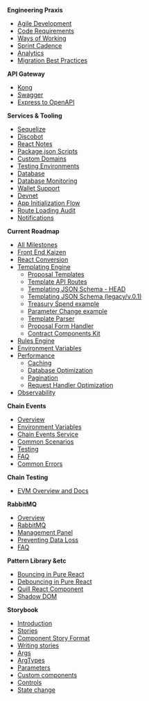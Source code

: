 **Engineering Praxis**
  - [Agile Development](Agile-Development.md)
  - [Code Requirements](Code-Requirements.md)
  - [Ways of Working](Ways-Of-Working.md)
  - [Sprint Cadence](Sprint-Cadence.md)
  - [Analytics](Analytics.md)
  - [Migration Best Practices](Database-Migrations.md)


**API Gateway**
  - [Kong](Kong.md)
  - [Swagger](Swagger.md)
  - [Express to OpenAPI](Express-OpenAPI-Generator.md)

**Services & Tooling**
  - [Sequelize](Sequelize.md)
  - [Discobot](Discobot.md)
  - [React Notes](React-Notes.md)
  - [Package.json Scripts](Package.json-Scripts.md)
  - [Custom Domains](Custom-Domains.md)
  - [Testing Environments](Testing-Environments.md)
  - [Database](Database.md)
  - [Database Monitoring](Database-Monitoring.md)
  - [Wallet Support](Wallet-Support.md)
  - [Devnet](Devnet.md)
  - [App Initialization Flow](App-Initialization-Flow.md)
  - [Route Loading Audit](Route-Loading-Audit.md)
  - [Notifications](Notifications.md)

**Current Roadmap**
- [All Milestones](Milestones.md)
- [Front End Kaizen](Front-End.md)
- [React Conversion](React-Milestone.md)
- [Templating Engine](Template-Module.md)
  - [Proposal Templates](Proposal-Templates.md)
  - [Template API Routes](Template-API-Routes.md)
  - [Templating JSON Schema - HEAD](Template-Schema.md)
  - [Templating JSON Schema (legacy/v.0.1)](Template-Schema-v0.1.md)
  - [Treasury Spend example](Treasury-Spend-Example.md)
  - [Parameter Change example](Param-Change-Example.md)
  - [Template Parser](Template-Parser.md)
  - [Proposal Form Handler](Proposal-Form-Handler.md)
  - [Contract Components Kit](Contract-Components-Kit.md)
- [Rules Engine](Rules-Module.md)
- [Environment Variables](Environment-Variables.md)
- [Performance](Performance.md)
  - [Caching](Caching.md)
  - [Database Optimization](Database-Optimization.md)
  - [Pagination](Pagination.md)
  - [Request Handler Optimization](Request-Handler-Optimization.md)
- [Observability](Observability.md)


**Chain Events**
- [Overview](Chain-Events-Overview.md)
- [Environment Variables](Chain-Events-Environment-Variables.md)
- [Chain Events Service](Chain-Events-Service.md)
- [Common Scenarios](Chain-Events-Service-Common-Scenarios.md)
- [Testing](Chain-Events-Testing.md)
- [FAQ](Chain-Events-Service-FAQ.md)
- [Common Errors](Chain-Events-Service-Common-Errors.md)

**Chain Testing**
- [EVM Overview and Docs](Chain-Testing-Overview.md)

**RabbitMQ**
  - [Overview](RabbitMQ-Overview.md)
  - [RabbitMQ](RabbitMQ.md)
  - [Management Panel](RabbitMQ-Management-Panel.md)
  - [Preventing Data Loss](RabbitMQ-Preventing-Data-Loss.md)
  - [FAQ](RabbitMQ-FAQ.md)

**Pattern Library &etc**
- [Bouncing in Pure React](Bouncing-In-Pure-React.md)
- [Debouncing in Pure React](Debouncing-in-Pure-React.md)
- [Quill React Component](Quill-Component.md)
- [Shadow DOM](Shadow-DOM.md)

**Storybook**
- [Introduction](Storybook-Introduction.md)
- [Stories](Storybook-Stories.md)
- [Component Story Format](Storybook-Component-Story-Format.md)
- [Writing stories](Storybook-Writing-stories.md)
- [Args](Storybook-Args.md)
- [ArgTypes](Storybook-ArgTypes.md)
- [Parameters](Storybook-Parameters.md)
- [Custom components](Storybook-Custom-components.md)
- [Controls](Storybook-Controls.md)
- [State change](State-Change.md)
